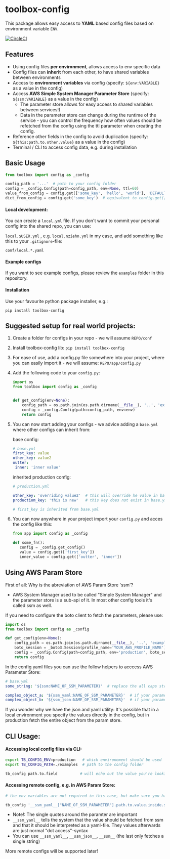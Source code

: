 # toolbox-config

This package allows easy access to **YAML** based config files based on environment variable `ENV`.

[![CircleCI](https://circleci.com/gh/nziehn/toolbox-config/tree/production.svg?style=svg)](https://circleci.com/gh/nziehn/toolbox-config/tree/production)

## Features

- Using config files **per environment**, allows access to env specific data
- Config files can **inherit** from each other, to have shared variables between environments
- Access to **environment variables** via config (specify: `${env:VARIABLE}` as a value in the config)
- Access **AWS Simple System Manager Parameter Store** (specify: `${ssm:VARIABLE}` as a value in the config)
    - The parameter store allows for easy access to shared variables between services!)
    - Data in the parameter store can change during the runtime of the service - you can control the frequency how often values should be refetched from the config using the ttl parameter when creating the config.
- Reference other fields in the config to avoid duplication (specify: `${this:path.to.other.value}` as a value in the config)
- Terminal / CLI to access config data, e.g. during installation
    
## Basic Usage

```python
from toolbox import config as _config

config_path = '...'  # path to your config folder
config = _config.Config(path=config_path, env=None, ttl=60)
value_from_config = config.get(['some_key', 'hello', 'world'], 'DEFAULT_VALUE')
dict_from_config = config.get('some_key')  # equivalent to config.get(['some_key'])
```


#### Local development:
You can create a `local.yml` file. If you don't want to commit your personal config into the shared repo, you can use:

`local.$USER.yml` , e.g. `local.nziehn.yml` in my case, and add something like this to your `.gitignore`-file:
```
conf/local.*.yaml
```

#### Example configs

If you want to see example configs, please review the `examples` folder in this repository.

#### Installation

Use your favourite python package installer, e.g.:
```
pip install toolbox-config
```

## Suggested setup for real world projects:

1. Create a folder for configs in your repo - we will assume `REPO/conf`

2. Install toolbox-config lib: `pip install toolbox-config`

3. For ease of use, add a config.py file somewhere into your project, where you can easily import it - we will assume: `REPO/app/config.py`

4. Add the following code to your `config.py`: 
    ```python
    import os
    from toolbox import config as _config
    
    
    def get_config(env=None):
        config_path = os.path.join(os.path.dirname(__file__), '..', 'examples')  # !! replace with path to your config folder
        config = _config.Config(path=config_path, env=env)
        return config
    ```
    
5. You can now start adding your configs - we advice adding a `base.yml` where other configs can inherit from:
    
    base config:
    ```yaml
    # base.yml
    first_key: value
    other_key: value2
    outter:
     inner: 'inner value'
 
    ``` 
    
    inherited production config:
    ```yaml
    # production.yml
    
    other_key: 'overriding value2'  # this will override he value in base.yml
    productiom_key: 'this is new'   # this key does not exist in base.yml
    
    # first_key is inherited from base.yml
    ```
    
6. You can now anywhere in your project import your `config.py` and acces the config like this:
    ```python
    from app import config as _config 
    
    def some_fn():
       config = _config.get_config()
       value = config.get(['first_key'])
       inner_value = config.get(['outter', 'inner'])
    ```


## Using AWS Param Store

First of all: Why is the abreviation of AWS Param Store 'ssm'?

- AWS System Manager used to be called "Simple System Manager" and the parameter store is a sub-api of it. In most other config tools it's called ssm as well.

If you need to configure the boto client to fetch the parameters, please use:

```python
import os
from toolbox import config as _config

def get_config(env=None):
    config_path = os.path.join(os.path.dirname(__file__), '..', 'examples')  # !! replace with path to your config folder
    boto_session = _boto3.Session(profile_name='YOUR_AWS_PROFILE_NAME')  # pass any boto session parameters...
    config = _config.Config(path=config_path, env='production', boto_session=boto_session)
    return config
```

In the config yaml files you can use the follow helpers to acccess AWS Parameter Store:

```yaml
# base.yml
some_string: '${ssm:NAME_OF_SSM_PARAMETER}'  # replace the all caps string with the name of your parameter

complex_object_a: '${ssm_yaml:NAME_OF_SSM_PARAMETER}'  # if your parameter contains yaml data that you with to decode first
complex_object_b: '${ssm_json:NAME_OF_SSM_PARAMETER}'  # if your parameter contains json data that you with to decode first
```
    
If you wonder why we have the json and yaml utility: It's possible that in a local environment you specify the values directly in the config, but in production fetch the entire object from the param store.

## CLI Usage:

#### Accessing local config files via CLI:
```bash
export TB_CONFIG_ENV=production   # which environement should be used
export TB_CONFIG_PATH=./examples  # path to the config folder

tb_config path.to.field          # will echo out the value you're looking for
``` 

#### Accessing remote config, e.g. in AWS Param Store:
```bash
# the env variables are not required in this case, but make sure you have AWS access.

tb_config '__ssm_yaml__["NAME_OF_SSM_PARAMETER"].path.to.value.inside.ssm.parameter'  # will echo out the value you're looking for
```

- Note!: The single quotes around the paramter are important
- `__ssm_yaml__` tells the system that the value should be fetched from ssm and that it should be interpreted as a yaml-file. They values afterwards are just normal "dot access"-syntax
- You can use `__ssm_yaml__`, `__ssm_json__`, `__ssm__` (the last only fetches a single string)

More remote configs will be supported later!